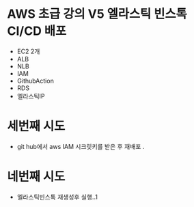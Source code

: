 # AWS 초급 강의 V5 엘라스틱 빈스톡 CI/CD 배포
- EC2 2개
- ALB
- NLB
- IAM
- GithubAction
- RDS
- 엘라스틱IP

# 세번째 시도
-  git hub에서 aws IAM 시크릿키를 받은 후 재배포 .

# 네번째 시도 
- 엘라스틱빈스톡 재생성후 실행..1